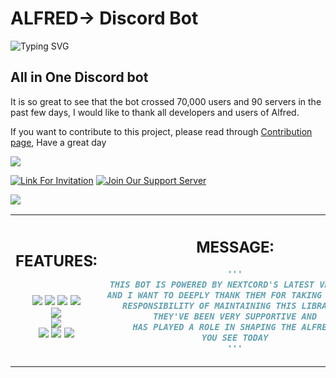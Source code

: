 # ALFRED-> Discord Bot
![Typing SVG](https://readme-typing-svg.herokuapp.com/?lines=Hi%20I%20am%20Alfred;A%20powerful%20Discord%20Bot&font=Comfortaa)
## All in One Discord bot

It is so great to see that the bot crossed 70,000 users and 90 servers in the past few days, I would like to thank all developers and users of Alfred. 

If you want to contribute to this project, please read through [Contribution page](https://github.com/alvinbengeorge/alfred-discord-bot/blob/replit/CONTRIBUTING.md), Have a great day

<a href="https://github.com/alvinbengeorge/alfred-discord-bot">
    <img src="https://contrib.rocks/image?repo=alvinbengeorge/alfred-discord-bot">
</a>

[![Link For Invitation](https://img.shields.io/badge/Invite%20to%20Your%20server-7289DA?style=for-the-badge&logo=discord&logoColor=white)](https://discord.com/api/oauth2/authorize?client_id=811591623242154046&permissions=8&scope=bot%20applications.commands)
[![Join Our Support Server](https://img.shields.io/badge/Join%20our%20Support%20server-7289DA?style=for-the-badge&logo=server&logoColor=white)](https://discord.gg/XESZGvjDaT)

<img src="https://github.com/alvinbengeorge/alfred-discord-bot/blob/default/Bat.jpg?raw=true">

<table>
<tr>
<th>

## FEATURES: 
\
<img src="https://img.shields.io/badge/python-0257be?style=for-the-badge&logo=python&logoColor=white"> 
<img src="https://img.shields.io/badge/music-0257be?style=for-the-badge&logo=youtube&logoColor=white"> 
<img src="https://img.shields.io/badge/Fun_apis-0257be?style=for-the-badge&logo=alfred&logoColor=white"> 
<img src="https://img.shields.io/badge/Plugins-0257be?style=for-the-badge&logo=python&logoColor=white"> \
<img src="https://img.shields.io/badge/learn-Learning_tool_provided_with_LEARN.md-0257be?style=for-the-badge&logo=markdown&logoColor=white"> \
<img src="https://img.shields.io/badge/Cogs-Divided_the_program_into_parts-0257be?style=for-the-badge&logo=discord&logoColor=white&color=0257be"> \
<img src="https://shields.io/github/forks/alvinbengeorge/alfred-discord-bot?label=Fork&style=for-the-badge&logo=github&color=0257be"> 
<img src="https://shields.io/github/stars/alvinbengeorge/alfred-discord-bot?label=Stars&style=for-the-badge&logo=github&color=0257be"> 
<img src="https://img.shields.io/github/languages/code-size/alvinbengeorge/alfred-discord-bot?style=for-the-badge&logo=github&color=0257be">

</th>
<th>

## MESSAGE:
```py
'''
THIS BOT IS POWERED BY NEXTCORD'S LATEST VERSION 
AND I WANT TO DEEPLY THANK THEM FOR TAKING UP THIS
RESPONSIBILITY OF MAINTAINING THIS LIBRARY. 
THEY'VE BEEN VERY SUPPORTIVE AND
HAS PLAYED A ROLE IN SHAPING THE ALFRED 
YOU SEE TODAY
'''
```

</th>
</tr>
</table>

